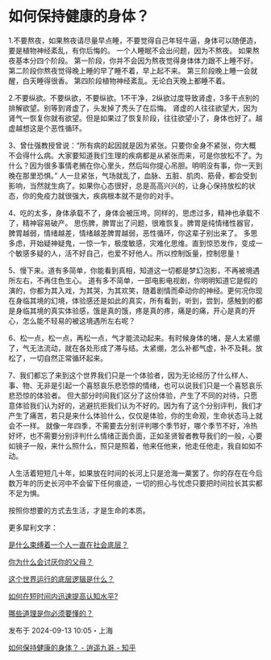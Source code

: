 # 如何保持健康的身体？

1.不要熬夜，如果熬夜请尽量早点睡，不要觉得自己年轻牛逼，身体可以随便造，要是植物神经紊乱，有你后悔的。
一个人睡眠不会出问题，因为不熬夜。
如果熬夜基本分四个阶段。
第一阶段，你并不会因为熬夜觉得身体体力跟不上睡不好。
第二阶段你熬夜觉得晚上睡的早了睡不着，早上起不来。
第三阶段晚上睡一会就醒，白天睡得很香。
第四阶段植物神经紊乱。无论白天晚上都睡不着。

2.不要纵欲。不要纵欲，不要纵欲。1不干净，2纵欲过度导致肾虚，3多干点别的排解欲望。别等到肾虚了，头发掉了秃头了在后悔。
肾虚的人往往欲望大，因为肾气一恢复你就有欲望。但是如果过了恢复阶段，往往欲望小了，身体也好了。越虚越想这是个恶性循环。

3、曾仕强教授曾说：“所有病的起因就是因为紧张。只要你全身不紧张，你大概不会得什么病。大家要知道我们生理的疾病都是从紧张而来，可是你放松不了。为什么？因为很多事情老搁在你心里头，然后叫你提心吊胆。明明没有事，你一天到晚在那里恐惧。”
人一旦紧张，气场就乱了，血脉、五脏、肌肉、筋骨，都会受到影响，当然就生病了。如果你心态很好，总是高高兴兴的，让身心保持放松的状态，你的免疫力就很强大，疾病根本就不是你的对手。

4、吃的太多，身体承载不了，身体会被压垮。同样的，思虑过多，精神也承载不了，精神容易破产。
思伤脾，脾胃出了问题，很难恢复。脾胃是纯情绪性器官，脾胃越弱，情绪越差，情绪越差脾胃越弱，恶性循环，你这辈子别出来了。
多思多虑，开始疑神疑鬼，一惊一乍，极度敏感，灾难化思维。直到惊恐发作，变成一个敏感多疑的人，活不好自己，也爱不好他人。所以控制饭量，控制思量！

5、慢下来。道有多简单，你能看到真相，知道这一切都是梦幻泡影，不再被境遇所左右，不再住色生心。
道有多不简单，一部电影电视剧，你明明知道它是假的演的，你都为其入戏，为其哭，为其欢笑，随着剧情而牵动你的神经。更何况你现在身临其境的幻境，体验感还是如此的真实，所有看到，听到，尝到，感触到的都是身临其境的真实体验感，饿是真的饿，疼是真的疼，痛是的痛，开心是真的开心，怎么能不轻易的被这境遇所左右呢？

6、松一点，松一点，再松一点，气才能流动起来。有时候身体的堵，是人太紧绷了，气无法流动，就在各处形成了滞与结。太紧绷，怎么补都气虚，补不及耗。放松了，一切自然正常循环起来。

7、我们都忘了来到这个世界我们只是一个体验者，因为无论经历了什么样人、事、物、无非是引起一个喜怒哀乐悲恐惊的情绪，也可以说我们只是一个喜怒哀乐悲恐惊的体验者。
但大部分时间我们区分了这份体验，产生了不同的对待，只愿意体验我们认为好的，逃避抗拒我们认为不好的。因为有了这个分别评判，我们才产生了痛苦，若只是来什么体验什么，仅仅是体验，你的生命观，生命状态马上就会不一样。
就像一年四季，不需要去分别评判哪个季节好，哪个季节不好，冷热好坏，也不需要分别评判什么情绪正面负面，正如圣贤智者教导我们的一般，心要如镜子一般，来什么照什么，照只是照着，他来任他来，他走任他走，我自如如不动。

人生活着短短几十年，如果放在时间的长河上只是沧海一粟罢了。你的存在在今后数万年的历史长河中不会留下任何痕迹，一切的担心与忧虑只要把时间拉长其实都不足为惧。

按照你想要的方式去生活，才是生命的本质。

更多犀利文字：

[是什么束缚着一个人一直在社会底层？](https://www.zhihu.com/question/520898681/answer/3619579655)

[你为什么会讨厌你的父母？](https://www.zhihu.com/question/266706363/answer/3618935139)

[这个世界运行的底层逻辑是什么？](https://www.zhihu.com/question/606070622/answer/3612931374)

[如何在短时间内迅速提高认知水平?](https://www.zhihu.com/question/648325981/answer/3612910503)

[哪些道理是你必须要懂的？](https://www.zhihu.com/question/661181818/answer/3614941297)



发布于 2024-09-13 10:05・上海

[如何保持健康的身体？ - 逍遥九哥 - 知乎](https://www.zhihu.com/question/573601849/answer/3624112190)